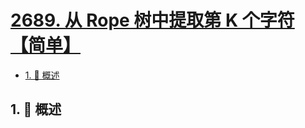 # [2689. 从 Rope 树中提取第 K 个字符【简单】](https://github.com/Tdahuyou/TNotes.leetcode/tree/main/notes/2689.%20%E4%BB%8E%20Rope%20%E6%A0%91%E4%B8%AD%E6%8F%90%E5%8F%96%E7%AC%AC%20K%20%E4%B8%AA%E5%AD%97%E7%AC%A6%E3%80%90%E7%AE%80%E5%8D%95%E3%80%91)

<!-- region:toc -->

- [1. 📝 概述](#1--概述)

<!-- endregion:toc -->

## 1. 📝 概述

